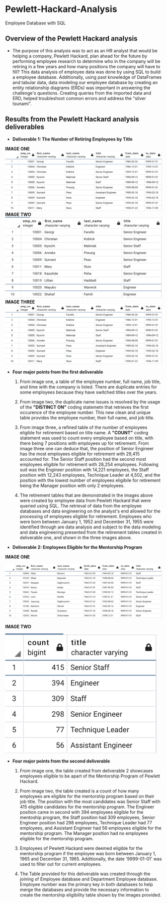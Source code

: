 # Pewlett-Hackard-Analysis
Employee Database with SQL

## Overview of the Pewlett Hackard analysis
  - The purpose of this analysis was to act as an HR analyst that would be helping a company, Pewlett Hackard, plan ahead for the future by performing employee research to determine who in the company will be retiring in a few years and how many positions the company will have to fill? This data analysis of employee data was done by using SQL to build a employee database. Additionally, using past knowledge of DataFrames and tabular data, data modeling our employee database by creating an entity relationship diagrams (ERDs) was important in answering the challenge's questions. Creating queries from the imported data and ERD, helped troubleshoot common errors and address the "silver tsunami".
  

## Results from the Pewlett Hackard analysis deliverables
  - **Deliverable 1: The Number of Retiring Employees by Title**
  
  **IMAGE ONE**
  ![](images/pewlett_hackard_retiree_names.png)
  **IMAGE TWO**
  ![](images/pewlett_hackard_unique_names.png)
  **IMAGE THREE**
  ![](images/pewlett_hackard_retiree_names.png)
  - **Four major points from the first deliverable**
    1. From image one, a table of the employee number, full name, job title, and time with the company is listed. There are duplicate entries for some employees because they have switched titles over the years.
    
    2. From image two, the duplicate name issues is resolved by the usage of the **"DISTINCT ON"** coding statemetn that retrieves the first occurence of the employee number. This new clean and unique table provides the employee number, their full name, and job title. 
    
    3. From image three, a refined table of the number of employees eligible for retirement based on title name. A **"COUNT"** coding statement was used to count every employee based on title, with there being 7 positions with employees up for retirement. From image three one can deduce that, the position of Senior Engineer has the most employees eligible for retirement with 29,415 accounted for. The Senior Staff position had the second most employees eligible for retirement with 28,254 employees. Following suit was the Engineer position with 14,221 employees, the Staff position with 12,243 employees, Technique Leader at 4,502, and the position with the lowest number of employees eligibile for retirement being the Manager position with only 2 employees. 
    
    4. The retirement tables that are demonstrated in the images above were created by employee data from Pewlett Hackard that were queried using SQL. The retrieval of data from the employee databases and data engineering on the analyst's end allowed for the processing of employees eligible for retirement. Employees who were born between January 1, 1952 and December 31, 1955 were identified through are data analysis and subject to the data modeling and data engineering presented from the retirement tables created in deliverable one, and shown in the three images above.
    
  - **Deliverable 2: Employees Eligible for the Mentorship Program**
  
  **IMAGE ONE**
  
  ![](images/pewlett_hackard_mentorship.png)
  
  **IMAGE TWO**
   
  ![](images/pewlett_hackard_mentors_number.png)
  
  - **Four major points from the second deliverable**
    1. From image one, the table created from deliverable 2 showcases employees eligible to be apart of the Mentorship Program of Pewlett Hackard. 
  
    2. From image two, the table created is a count of how many employees are eligible for the mentorship program based on their job title. The position with the most candidates was Senior Staff with 415 eligible candidates for the mentorship program. The Engineer position came in second with 394 employees eligible for the mentoship program, the Staff position had 309 employees, Senior Engineer position had 298 employees, Technique Leader had 77 employees, and Assistant Engineer had 56 employees eligible for the mentorship program. The Manager position had no employees eligible for the mentorship program.
    
    3. Employees of Pewlett Hackard were deemed eligible for the mentorship program if the employee was born between January 1, 1965 and December 31, 1965. Additionally, the date '9999-01-01' was used to filter out for current employees. 
    
    4. The Table provided for this deliverable was created through the joining of Employee database and Department Employee database. Employee number was the primary key in both databases to help merge the databases and provide the necessary information to create the mentorship eligibility table shown by the images provided.
    
